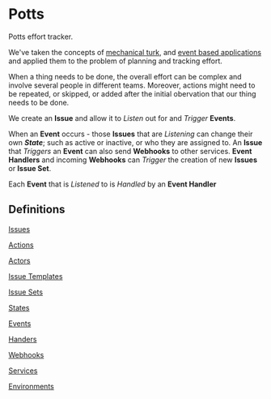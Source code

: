 # Potts

Potts effort tracker.

We've taken the concepts of [mechanical turk](https://en.wikipedia.orgwiki/Amazon_Mechanical_Turk), and [event based applications](https://en.wikipedia.org/wiki/Event-driven_programming) and applied them to the problem of planning and tracking effort.

When a thing needs to be done, the overall effort can be complex and involve several people in different teams. Moreover, actions might need to be repeated, or skipped, or added after the initial obervation that our thing needs to be done.

We create an **Issue** and allow it to *Listen* out for and *Trigger* **Events**.

When an **Event** occurs - those **Issues** that are *Listening* can change their own ***State***; such as active or inactive, or who they are assigned to. An **Issue** that *Triggers* an **Event** can also send **Webhooks** to other services. **Event Handlers** and incoming **Webhooks** can *Trigger* the creation of new **Issues** or **Issue Set**.

Each **Event** that is *Listened* to is *Handled* by an **Event Handler**

## Definitions

[Issues](/docs/definitions/issues.md)

[Actions](/docs/definitions/actions.md)

[Actors](/docs/definitions/actors.md)

[Issue Templates](/docs/definitions/issue-templates.md)

[Issue Sets](/docs/definitions/issue-sets.md)

[States](/docs/definitions/states.md)

[Events](/docs/definitions/events.md)

[Handers](/docs/definitions/handers.md)


[Webhooks](/docs/definitions/webhooks.md)

[Services](/docs/definitions/services.md)

[Environments](/docs/definitions/environments.md)
